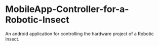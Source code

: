 # MobileApp-Controller-for-a-Robotic-Insect
An android application for controlling the hardware project of a Robotic Insect.
